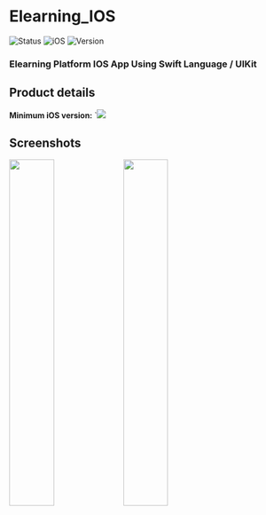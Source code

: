 # Elearning_IOS

  

![Status](https://img.shields.io/badge/Status-ongoing-yellow.svg)
![iOS](https://img.shields.io/badge/IOS-15.0-blue.svg)
![Version](https://img.shields.io/badge/Version-1.0-green.svg)

  
### Elearning Platform IOS App Using Swift Language / UIKit

## Product details

**Minimum iOS version:** `![](https://img.shields.io/badge/-15.0-blue)


## Screenshots


<img src="https://user-images.githubusercontent.com/83119823/196054845-55f2f9f2-8e77-4a21-859c-498fe63ad1cd.png" width=40% height=40%>

<img src="https://user-images.githubusercontent.com/83119823/196054850-d1cc37dd-7411-46d5-9c12-26e0438d14d0.png" width=40% height=40%>
